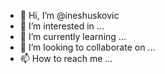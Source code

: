 - 👋 Hi, I’m @ineshuskovic
- 👀 I’m interested in ...
- 🌱 I’m currently learning ...
- 💞️ I’m looking to collaborate on ...
- 📫 How to reach me ...

<!---
ineshuskovic/ineshuskovic is a ✨ special ✨ repository because its `README.md` (this file) appears on your GitHub profile.
You can click the Preview link to take a look at your changes.
--->
